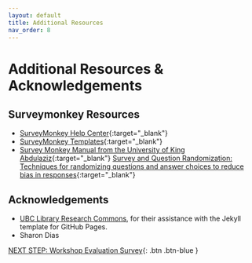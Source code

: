 ```yaml
---
layout: default
title: Additional Resources
nav_order: 8
---
```

# Additional Resources & Acknowledgements

## Surveymonkey Resources
- [SurveyMonkey Help Center](https://help.surveymonkey.com/en/?l=en_US&?ut_source3=megamenu){:target="_blank"}
- [SurveyMonkey Templates](https://www.surveymonkey.com/mp/survey-templates/?ut_source=header){:target="_blank"}
- [Survey Monkey Manual from the University of King Abdulaziz](https://www.kau.edu.sa/Files/0013287/Subjects/User%20Manual%20survey%20monkeyEN.pdf){:target="_blank"}
  [Survey and Question Randomization: Techniques for randomizing questions and answer choices to reduce bias in responses](https://www.surveymonkey.com/curiosity/eliminate-order-bias-to-improve-your-survey-responses/){:target="_blank"}
  
## Acknowledgements

- [UBC Library Research Commons](https://github.com/ubc-library-rc/), for their assistance with the Jekyll template for GitHub Pages.
- Sharon Dias

[NEXT STEP: Workshop Evaluation Survey](workshop-survey.html){: .btn .btn-blue }
